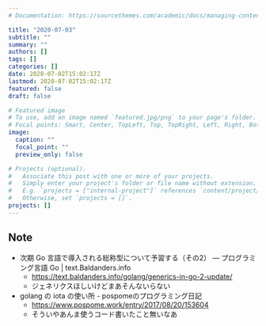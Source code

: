 ```yaml
---
# Documentation: https://sourcethemes.com/academic/docs/managing-content/

title: "2020-07-03"
subtitle: ""
summary: ""
authors: []
tags: []
categories: []
date: 2020-07-02T15:02:17Z
lastmod: 2020-07-02T15:02:17Z
featured: false
draft: false

# Featured image
# To use, add an image named `featured.jpg/png` to your page's folder.
# Focal points: Smart, Center, TopLeft, Top, TopRight, Left, Right, BottomLeft, Bottom, BottomRight.
image:
  caption: ""
  focal_point: ""
  preview_only: false

# Projects (optional).
#   Associate this post with one or more of your projects.
#   Simply enter your project's folder or file name without extension.
#   E.g. `projects = ["internal-project"]` references `content/project/deep-learning/index.md`.
#   Otherwise, set `projects = []`.
projects: []
---
```


## Note

* 次期 Go 言語で導入される総称型について予習する（その2） — プログラミング言語 Go | text.Baldanders.info
  * https://text.baldanders.info/golang/generics-in-go-2-update/
  * ジェネリクスほしいけどまあそんないらない
* golang の iota の使い所 - pospomeのプログラミング日記
  * https://www.pospome.work/entry/2017/08/20/153604
  * そういやあんま使うコード書いたこと無いなあ
